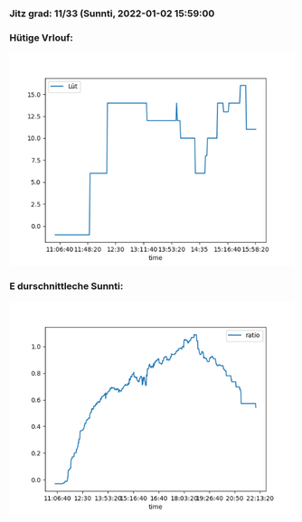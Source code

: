 ### Jitz grad: 11/33 (Sunnti, 2022-01-02 15:59:00

### Hütige Vrlouf:
![Graph](Today.png)

### E durschnittleche Sunnti:
![Graph](Sunnti.png)